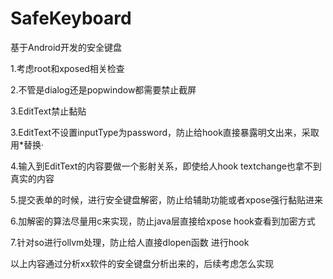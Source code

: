 # SafeKeyboard
基于Android开发的安全键盘


1.考虑root和xposed相关检查

2.不管是dialog还是popwindow都需要禁止截屏

3.EditText禁止黏贴

3.EditText不设置inputType为password，防止给hook直接暴露明文出来，采取用*替换·

4.输入到EditText的内容要做一个影射关系，即使给人hook textchange也拿不到真实的内容

5.提交表单的时候，进行安全键盘解密，防止给辅助功能或者xpose强行黏贴进来

6.加解密的算法尽量用c来实现，防止java层直接给xpose hook查看到加密方式

7.针对so进行ollvm处理，防止给人直接dlopen函数 进行hook

以上内容通过分析xx软件的安全键盘分析出来的，后续考虑怎么实现
